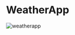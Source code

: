# WeatherApp
![weatherapp](https://user-images.githubusercontent.com/84568873/221802645-94336be9-9bed-4e77-9619-6073e41a8a4e.png)
